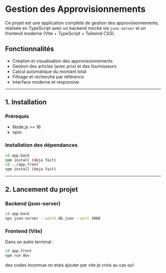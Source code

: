 # Gestion des Approvisionnements

Ce projet est une application complète de gestion des approvisionnements, réalisée en TypeScript avec un backend mocké via `json-server` et un frontend moderne (Vite + TypeScript + Tailwind CSS).

## Fonctionnalités
- Création et visualisation des approvisionnements
- Gestion des articles (avec prix) et des fournisseurs
- Calcul automatique du montant total
- Filtrage et recherche par référence
- Interface moderne et responsive

---

## 1. Installation

### Prérequis
- Node.js >= 16
- npm

### Installation des dépendances

```bash
cd app.back
npm install (deja fait)
cd ../app.front
npm install (deja fait)
```

---

## 2. Lancement du projet

### Backend (json-server)

```bash
cd app.back
npx json-server --watch db.json --port 3000
```

### Frontend (Vite)

Dans un autre terminal :

```bash
cd app.front
npm run dev
```

des codes inconnue on etais ajouter par vite je crois au cas ou!


